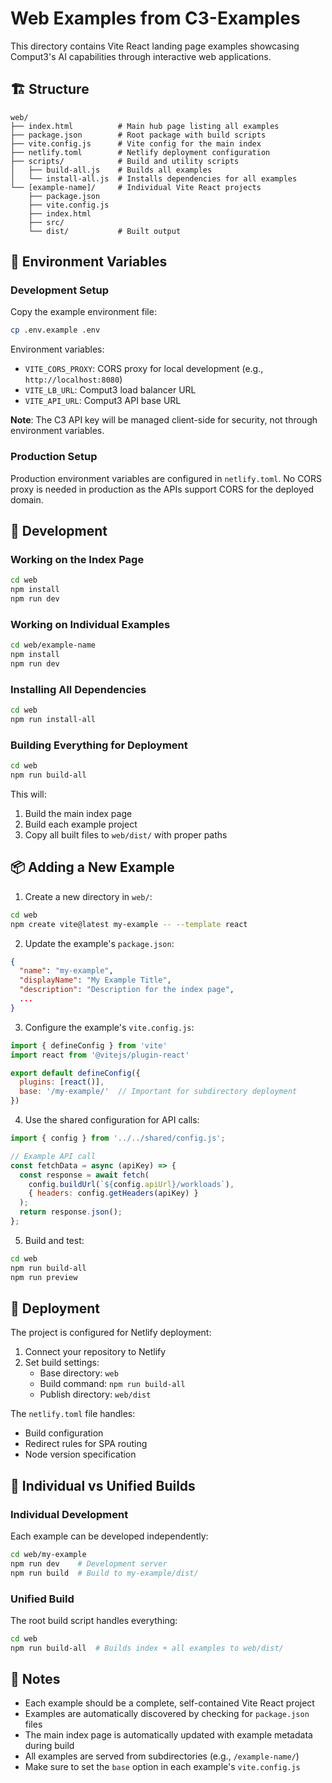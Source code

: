 # Web Examples from C3-Examples

This directory contains Vite React landing page examples showcasing Comput3's AI capabilities through interactive web applications.

## 🏗️ Structure

```
web/
├── index.html          # Main hub page listing all examples
├── package.json        # Root package with build scripts
├── vite.config.js      # Vite config for the main index
├── netlify.toml        # Netlify deployment configuration
├── scripts/            # Build and utility scripts
│   ├── build-all.js    # Builds all examples
│   └── install-all.js  # Installs dependencies for all examples
└── [example-name]/     # Individual Vite React projects
    ├── package.json
    ├── vite.config.js
    ├── index.html
    ├── src/
    └── dist/           # Built output
```

## 🔧 Environment Variables

### Development Setup
Copy the example environment file:
```bash
cp .env.example .env
```

Environment variables:
- `VITE_CORS_PROXY`: CORS proxy for local development (e.g., `http://localhost:8080`)
- `VITE_LB_URL`: Comput3 load balancer URL
- `VITE_API_URL`: Comput3 API base URL

**Note**: The C3 API key will be managed client-side for security, not through environment variables.

### Production Setup
Production environment variables are configured in `netlify.toml`. No CORS proxy is needed in production as the APIs support CORS for the deployed domain.

## 🚀 Development

### Working on the Index Page
```bash
cd web
npm install
npm run dev
```

### Working on Individual Examples
```bash
cd web/example-name
npm install
npm run dev
```

### Installing All Dependencies
```bash
cd web
npm run install-all
```

### Building Everything for Deployment
```bash
cd web
npm run build-all
```

This will:
1. Build the main index page
2. Build each example project
3. Copy all built files to `web/dist/` with proper paths

## 📦 Adding a New Example

1. Create a new directory in `web/`:
```bash
cd web
npm create vite@latest my-example -- --template react
```

2. Update the example's `package.json`:
```json
{
  "name": "my-example",
  "displayName": "My Example Title",
  "description": "Description for the index page",
  ...
}
```

3. Configure the example's `vite.config.js`:
```javascript
import { defineConfig } from 'vite'
import react from '@vitejs/plugin-react'

export default defineConfig({
  plugins: [react()],
  base: '/my-example/'  // Important for subdirectory deployment
})
```

4. Use the shared configuration for API calls:
```javascript
import { config } from '../../shared/config.js';

// Example API call
const fetchData = async (apiKey) => {
  const response = await fetch(
    config.buildUrl(`${config.apiUrl}/workloads`),
    { headers: config.getHeaders(apiKey) }
  );
  return response.json();
};
```

5. Build and test:
```bash
cd web
npm run build-all
npm run preview
```

## 🚀 Deployment

The project is configured for Netlify deployment:

1. Connect your repository to Netlify
2. Set build settings:
   - Base directory: `web`
   - Build command: `npm run build-all`
   - Publish directory: `web/dist`

The `netlify.toml` file handles:
- Build configuration
- Redirect rules for SPA routing
- Node version specification

## 🔧 Individual vs Unified Builds

### Individual Development
Each example can be developed independently:
```bash
cd web/my-example
npm run dev    # Development server
npm run build  # Build to my-example/dist/
```

### Unified Build
The root build script handles everything:
```bash
cd web
npm run build-all  # Builds index + all examples to web/dist/
```

## 📝 Notes

- Each example should be a complete, self-contained Vite React project
- Examples are automatically discovered by checking for `package.json` files
- The main index page is automatically updated with example metadata during build
- All examples are served from subdirectories (e.g., `/example-name/`)
- Make sure to set the `base` option in each example's `vite.config.js`